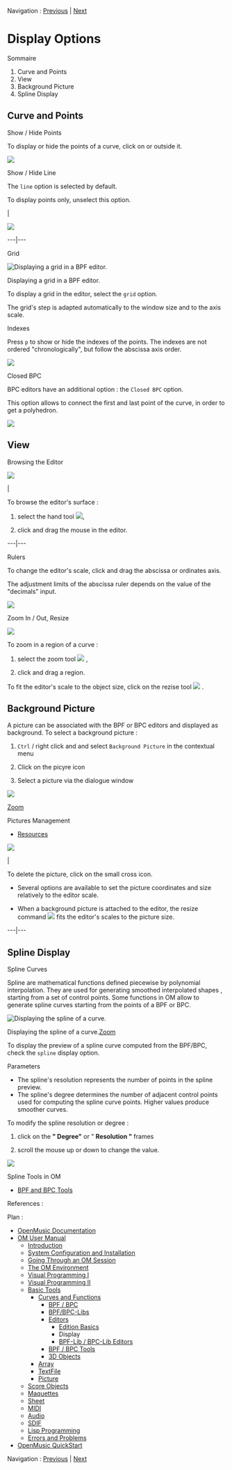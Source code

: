 Navigation : [Previous](Edition "page précédente\(Edition
Basics\)") | [Next](BPFLibEditors "Next\(BPF-Lib / BPC-
Lib Editors\)")


# Display Options

Sommaire

  1. Curve and Points
  2. View
  3. Background Picture
  4. Spline Display

## Curve and Points

Show / Hide Points

To display or hide the points of a curve, click on or outside it.

![](../res/showpoints.png)

Show / Hide Line

The `line` option is selected by default.

To display points only, unselect this option.

|

![](../res/points.png)  
  
---|---  
  
Grid

![Displaying a grid in a BPF editor.](../res/grid_scr.png)

Displaying a grid in a BPF editor.

To display a grid in the editor, select the `grid` option.

The grid's step is adapted automatically to the window size and to the axis
scale.

Indexes

Press `p` to show or hide the indexes of the points. The indexes are not
ordered "chronologically", but follow the abscissa axis order.

![](../res/point-indices.png)

Closed BPC

BPC editors have an additional option : the `Closed BPC` option.

This option allows to connect the first and last point of the curve, in order
to get a polyhedron.

![](../res/closebpc2.png)

## View

Browsing the Editor

[![](../res/moveineditor_1.png)](../res/moveineditor.png "Cliquez pour
agrandir")

|

To browse the editor's surface :

  1. select the hand tool ![](../res/hand_icon.png),

  2. click and drag the mouse in the editor.

  
  
---|---  
  
Rulers

To change the editor's scale, click and drag the abscissa or ordinates axis.

The adjustment limits of the abscissa ruler depends on the value of the
"decimals" input.

![](../res/rulers.png)

Zoom In / Out, Resize

[![](../res/zoom_1.png)](../res/zoom.png "Cliquez pour agrandir")

To zoom in a region of a curve :

  1. select the zoom tool ![](../res/zoom_icon.png) ,

  2. click and drag a region. 

To fit the editor's scale to the object size, click on the rezise tool
![](../res/resizecurs_icon.png) .

## Background Picture

A picture can be associated with the BPF or BPC editors and displayed as
background. To select a background picture :

  1. `Ctrl` / right click and and select `Background Picture` in the contextual menu

  2. Click on the picyre icon

  3. Select a picture via the dialogue window

![](../res/choosepic_scr.png)

[Zoom](../res/choosepic_scr_1.png "Zoom \(nouvelle fenêtre\)")

Pictures Management

  * [Resources](resources)

![](../res/deletebckg.png)

|

To delete the picture, click on the small cross icon.

  * Several options are available to set the picture coordinates and size relatively to the editor scale.

  * When a background picture is attached to the editor, the resize command ![](../res/resizecurs_icon.png) fits the editor's scales to the picture size.

  
  
---|---  
  
## Spline Display

Spline Curves

Spline are mathematical functions defined piecewise by polynomial
interpolation. They are used for generating  smoothed interpolated shapes ,
starting from a set of control points. Some functions in OM allow to generate
spline curves starting from the points of a BPF or BPC.

![Displaying the spline of a curve.](../res/spline1_scr.png)

Displaying the spline of a curve.[Zoom](../res/spline1_scr_1.png "Zoom
\(nouvelle fenêtre\)")

To display the preview of a spline curve computed from the BPF/BPC, check the
`spline` display option.

Parameters

  * The spline's resolution represents the number of points in the spline preview. 
  * The spline's degree determines the number of adjacent control points used for computing the spline curve points. Higher values produce smoother curves.

To modify the spline resolution or degree :

  1. click on the **" Degree"** or " **Resolution "** frames

  2. scroll the mouse up or down to change the value.

![](../res/spline.png)

Spline Tools in OM

  * [BPF and BPC Tools](Tools)

References :

Plan :

  * [OpenMusic Documentation](OM-Documentation)
  * [OM User Manual](OM-User-Manual)
    * [Introduction](00-Sommaire)
    * [System Configuration and Installation](Installation)
    * [Going Through an OM Session](Goingthrough)
    * [The OM Environment](Environment)
    * [Visual Programming I](BasicVisualProgramming)
    * [Visual Programming II](AdvancedVisualProgramming)
    * [Basic Tools](BasicObjects)
      * [Curves and Functions](CurvesAndFunctions)
        * [BPF / BPC](BPF-BPC)
        * [BPF/BPC-Libs](MultiBPF)
        * [Editors](BPFEditors)
          * [Edition Basics](Edition)
          * Display
          * [BPF-Lib / BPC-Lib Editors](BPFLibEditors)
        * [BPF / BPC Tools](Tools)
        * [3D Objects](3D)
      * [Array](ClassArray)
      * [TextFile](textfile)
      * [Picture](Picture)
    * [Score Objects](ScoreObjects)
    * [Maquettes](Maquettes)
    * [Sheet](Sheet)
    * [MIDI](MIDI)
    * [Audio](Audio)
    * [SDIF](SDIF)
    * [Lisp Programming](Lisp)
    * [Errors and Problems](errors)
  * [OpenMusic QuickStart](QuickStart-Chapters)

Navigation : [Previous](Edition "page précédente\(Edition
Basics\)") | [Next](BPFLibEditors "Next\(BPF-Lib / BPC-
Lib Editors\)")

